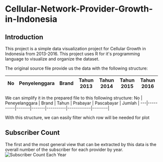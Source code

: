 # Cellular-Network-Provider-Growth-in-Indonesia

## Introduction
This project is a simple data visualization project for Cellular Growth in Indonesia from 2013-2016. This project uses R for it's programming language to visualize and organize the dataset.

The original source file provide us the data with the following structure:

No | Penyelenggara | Brand | Tahun 2013 | Tahun 2014 | Tahun 2015 | Tahun 2016 |
---|----------|-------|------------|------------|------------|------------|

We can simplify it in the prepared file  to this following structure:
No | Peneyelanggara | Brand | Tahun | Prabayar | Pascabayar | Jumlah |
---|----------|-------|-------|----------|------------|--------|

With this structure, we can easily filter which row will be needed for plot

## Subscriber Count
The first and the most general view that can be extracted by this data is the overall number of the subscriber for each provider by year.
![Subscriber Count Each Year](https://github.com/salmanzf/Cellular-Network-Provider-Growth-in-Indonesia/blob/main/Graph_SubscriberCount.png)
